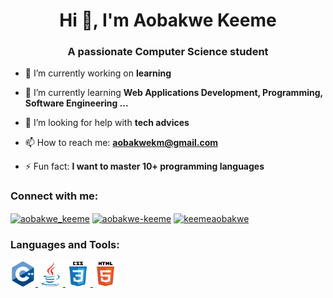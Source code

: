 <h1 align="center">Hi 👋, I'm Aobakwe Keeme</h1>
<h3 align="center">A passionate Computer Science student</h3>

- 🔭 I’m currently working on **learning**

- 🌱 I’m currently learning **Web Applications Development, Programming, Software Engineering ...**

- 🤝 I’m looking for help with **tech advices**

- 📫 How to reach me: **aobakwekm@gmail.com**

- ⚡ Fun fact: **I want to master 10+ programming languages**

<h3 align="left">Connect with me:</h3>
<p align="left">
<a href="https://twitter.com/aobakwe_keeme" target="blank"><img align="center" src="https://raw.githubusercontent.com/rahuldkjain/github-profile-readme-generator/master/src/images/icons/Social/twitter.svg" alt="aobakwe_keeme" height="30" width="40" /></a>
<a href="https://www.linkedin.com/in/aobakwe-keeme-00baba212" target="blank"><img align="center" src="https://raw.githubusercontent.com/rahuldkjain/github-profile-readme-generator/master/src/images/icons/Social/linked-in-alt.svg" alt="aobakwe-keeme" height="30" width="40" /></a>
<a href="https://instagram.com/keemeaobakwe" target="blank"><img align="center" src="https://raw.githubusercontent.com/rahuldkjain/github-profile-readme-generator/master/src/images/icons/Social/instagram.svg" alt="keemeaobakwe" height="30" width="40" /></a>
</p>

<h3 align="left">Languages and Tools:</h3>
<p align="left"> <a href="https://www.w3schools.com/cpp/" target="_blank" rel="noreferrer"> <img src="https://raw.githubusercontent.com/devicons/devicon/master/icons/cplusplus/cplusplus-original.svg" alt="cplusplus" width="40" height="40"/> </a> <a 
href="https://www.java.com" target="_blank" rel="noreferrer"> <img src="https://raw.githubusercontent.com/devicons/devicon/master/icons/java/java-original.svg" alt="java" width="40" height="40"/> 
</a> <a href="https://www.w3schools.com/css/" target="_blank" rel="noreferrer"> <img src="https://raw.githubusercontent.com/devicons/devicon/master/icons/css3/css3-original-wordmark.svg" alt="css3" width="40" height="40"/> </a> <a href="https://www.w3.org/html/" target="_blank" rel="noreferrer"> <img src="https://raw.githubusercontent.com/devicons/devicon/master/icons/html5/html5-original-wordmark.svg" alt="html5" width="40" height="40"/> 
</a> </p>
